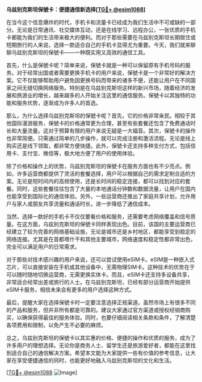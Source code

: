 **乌兹别克斯坦保號卡：便捷通信新选择[[TG💪+ @esim1088](https://t.me/s/esim1088)]**

在当今这个信息爆炸的时代，手机卡和流量卡已经成为我们生活中不可或缺的一部分。无论是日常通讯、社交媒体互动，还是在线学习、远程办公，一张优质的手机卡都能为我们的生活带来极大的便利。而对于那些需要在乌兹别克斯坦长期居住或短期旅行的人来说，选择一款适合自己的手机卡显得尤为重要。今天，我们就来聊聊乌兹别克斯坦的保號卡——一种既实用又高效的通信工具。

首先，什么是保號卡呢？简单来说，保號卡就是一种可以保留原有手机号码的服务。对于经常出国或者需要更换手机卡的用户来说，保號卡是一个非常好的解决方案。它不仅能够帮助用户避免因更换号码而带来的诸多不便，还能让用户在不同国家之间无缝切换网络服务。特别是在乌兹别克斯坦这样的新兴市场，随着经济的发展和旅游业的增长，越来越多的人开始关注这里的通信服务。保號卡以其独特的功能和服务优势，逐渐成为许多人的首选。

那么，为什么选择乌兹别克斯坦的保號卡呢？首先，它的价格非常亲民。相较于其他国际漫游服务，保號卡的价格通常更为合理，甚至有些套餐还包含了免费通话时长和大量流量。这对于预算有限的用户来说无疑是一大福音。其次，保號卡的操作也非常简便。只需通过简单的几步操作，就可以完成注册和激活流程。无论是线上购买还是线下领取，都非常方便快捷。此外，保號卡还支持多种支付方式，包括信用卡、支付宝、微信等，极大地方便了用户的使用体验。

除了价格和操作上的优势，乌兹别克斯坦的保號卡在服务方面也有不少亮点。例如，许多运营商都提供了灵活的套餐选择，用户可以根据自己的需求定制合适的方案。无论是短时间内的高频使用，还是长时间的稳定连接，都可以找到对应的套餐。同时，这些套餐往往包含了大量的本地通话分钟数和数据流量，让用户在国内也能享受到国际化的通信体验。另外，一些运营商还推出了家庭共享计划，允许用户与家人或朋友共享流量和通话时长，进一步降低了通信成本。

当然，选择一款好的手机卡不仅仅要看价格和服务，还需要考虑网络覆盖和信号质量。在这方面，乌兹别克斯坦的保號卡同样表现出色。目前，该国的主要运营商已经建立了较为完善的网络基础设施，无论是城市还是乡村地区，都能享受到稳定的网络连接。尤其是在首都塔什干和其他主要城市，网络速度和稳定性都非常出色，完全可以满足用户的日常需求。

对于那些对技术感兴趣的用户来说，还可以尝试使用eSIM卡。eSIM是一种嵌入式芯片，可以直接安装在手机或其他设备中，无需物理SIM卡。这种技术的优势在于可以随时随地切换运营商，无需更换实体卡。而且，eSIM卡还支持多设备共享，非常适合经常出差或旅行的人士。在乌兹别克斯坦，已经有部分运营商开始提供eSIM卡服务，相信未来会有更多的用户选择这种方式。

最后，提醒大家在选择保號卡时一定要注意选择正规渠道。虽然市场上有很多不同的产品和服务，但并非所有都是可靠的。建议大家通过官方渠道或授权经销商购买，以确保获得最佳的服务体验。同时，也要仔细阅读相关条款和条件，了解清楚各项费用和限制，以免产生不必要的麻烦。

总之，乌兹别克斯坦的保號卡以其实惠的价格、便捷的操作和优质的服务，成为了许多用户的理想选择。无论你是商务人士、留学生还是旅游爱好者，都能在这里找到适合自己的通信解决方案。希望本文能为大家提供一些有价值的参考信息，让大家在享受便捷通信的同时，也能更好地融入乌兹别克斯坦的文化和生活。

[[TG💪+ @esim1088](https://t.me/s/esim1088) ![Image](https://i.postimg.cc/4NQfJmqS/Snipaste-2025-05-13-00-14-12.png)]